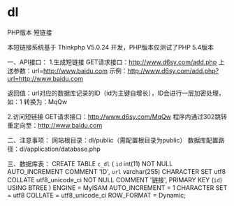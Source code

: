 # dl
PHP版本 短链接

本短链接系统基于  Thinkphp V5.0.24 开发，PHP版本仅测试了PHP 5.4版本

一、API接口：
1.生成短链接 
GET请求接口：http://www.d6sy.com/add.php
上送参数：url=http://www.baidu.com
示例：http://www.d6sy.com/add.php?url=http://www.baidu.com

返回值：url对应的数据库记录的ID（id为主键自增长），ID会进行一层加密处理，如：1 转换为：MqQw

2.访问短链接
GET请求接口：http://www.d6sy.com/MqQw
程序内通过302跳转重定向至：http://www.baidu.com

二、注意事项：
网站根目录：dl/public（需配置根目录为public）
数据库配置路径：dl/application/database.php

三、数据库表：
CREATE TABLE `c_dl`  (
  `id` int(11) NOT NULL AUTO_INCREMENT COMMENT 'ID',
  `url` varchar(255) CHARACTER SET utf8 COLLATE utf8_unicode_ci NOT NULL COMMENT '链接',
  PRIMARY KEY (`id`) USING BTREE
) ENGINE = MyISAM AUTO_INCREMENT = 1 CHARACTER SET = utf8 COLLATE = utf8_unicode_ci ROW_FORMAT = Dynamic;

